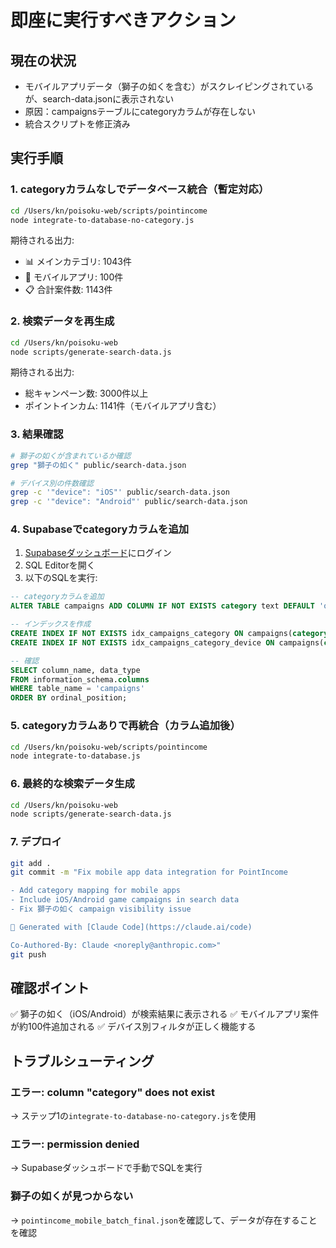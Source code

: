 # 即座に実行すべきアクション

## 現在の状況
- モバイルアプリデータ（獅子の如くを含む）がスクレイピングされているが、search-data.jsonに表示されない
- 原因：campaignsテーブルにcategoryカラムが存在しない
- 統合スクリプトを修正済み

## 実行手順

### 1. categoryカラムなしでデータベース統合（暫定対応）

```bash
cd /Users/kn/poisoku-web/scripts/pointincome
node integrate-to-database-no-category.js
```

期待される出力:
- 📊 メインカテゴリ: 1043件
- 📱 モバイルアプリ: 100件
- 📋 合計案件数: 1143件

### 2. 検索データを再生成

```bash
cd /Users/kn/poisoku-web
node scripts/generate-search-data.js
```

期待される出力:
- 総キャンペーン数: 3000件以上
- ポイントインカム: 1141件（モバイルアプリ含む）

### 3. 結果確認

```bash
# 獅子の如くが含まれているか確認
grep "獅子の如く" public/search-data.json

# デバイス別の件数確認
grep -c '"device": "iOS"' public/search-data.json
grep -c '"device": "Android"' public/search-data.json
```

### 4. Supabaseでcategoryカラムを追加

1. [Supabaseダッシュボード](https://app.supabase.com)にログイン
2. SQL Editorを開く
3. 以下のSQLを実行:

```sql
-- categoryカラムを追加
ALTER TABLE campaigns ADD COLUMN IF NOT EXISTS category text DEFAULT 'other';

-- インデックスを作成
CREATE INDEX IF NOT EXISTS idx_campaigns_category ON campaigns(category);
CREATE INDEX IF NOT EXISTS idx_campaigns_category_device ON campaigns(category, device);

-- 確認
SELECT column_name, data_type 
FROM information_schema.columns 
WHERE table_name = 'campaigns' 
ORDER BY ordinal_position;
```

### 5. categoryカラムありで再統合（カラム追加後）

```bash
cd /Users/kn/poisoku-web/scripts/pointincome
node integrate-to-database.js
```

### 6. 最終的な検索データ生成

```bash
cd /Users/kn/poisoku-web
node scripts/generate-search-data.js
```

### 7. デプロイ

```bash
git add .
git commit -m "Fix mobile app data integration for PointIncome

- Add category mapping for mobile apps
- Include iOS/Android game campaigns in search data
- Fix 獅子の如く campaign visibility issue

🤖 Generated with [Claude Code](https://claude.ai/code)

Co-Authored-By: Claude <noreply@anthropic.com>"
git push
```

## 確認ポイント

✅ 獅子の如く（iOS/Android）が検索結果に表示される
✅ モバイルアプリ案件が約100件追加される
✅ デバイス別フィルタが正しく機能する

## トラブルシューティング

### エラー: column "category" does not exist
→ ステップ1の`integrate-to-database-no-category.js`を使用

### エラー: permission denied
→ Supabaseダッシュボードで手動でSQLを実行

### 獅子の如くが見つからない
→ `pointincome_mobile_batch_final.json`を確認して、データが存在することを確認